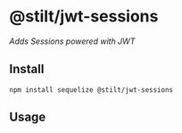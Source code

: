 # @stilt/jwt-sessions

_Adds Sessions powered with JWT_

## Install

`npm install sequelize @stilt/jwt-sessions`

## Usage
